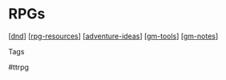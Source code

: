 # RPGs

[[dnd]]
[[rpg-resources]]
[[adventure-ideas]]
[[gm-tools]]
[[gm-notes]]

Tags

#ttrpg

[//begin]: # "Autogenerated link references for markdown compatibility"
[rpg-resources]: rpg-resources "Rpg Resources"
[dnd]: dnd "DnD"
[adventure-ideas]: adventure-ideas "Adventure Ideas"
[gm-tools]: gm-tools "GM Tools"
[gm-notes]: gm-notes "Gm Notes"
[//end]: # "Autogenerated link references"

